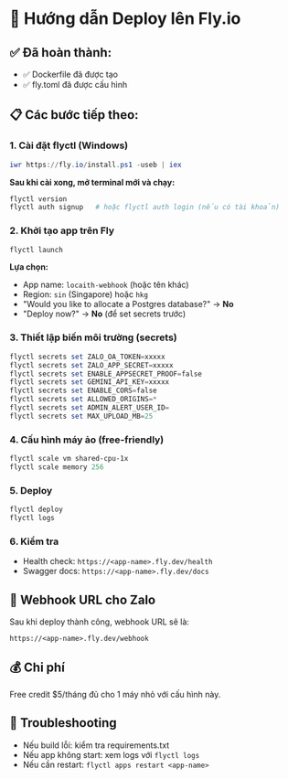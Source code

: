 # 🚀 Hướng dẫn Deploy lên Fly.io

## ✅ Đã hoàn thành:
- ✅ Dockerfile đã được tạo
- ✅ fly.toml đã được cấu hình

## 📋 Các bước tiếp theo:

### 1. Cài đặt flyctl (Windows)
```powershell
iwr https://fly.io/install.ps1 -useb | iex
```

**Sau khi cài xong, mở terminal mới và chạy:**
```powershell
flyctl version
flyctl auth signup   # hoặc flyctl auth login (nếu có tài khoản)
```

### 2. Khởi tạo app trên Fly
```powershell
flyctl launch
```

**Lựa chọn:**
- App name: `locaith-webhook` (hoặc tên khác)
- Region: `sin` (Singapore) hoặc `hkg`
- "Would you like to allocate a Postgres database?" → **No**
- "Deploy now?" → **No** (để set secrets trước)

### 3. Thiết lập biến môi trường (secrets)
```powershell
flyctl secrets set ZALO_OA_TOKEN=xxxxx
flyctl secrets set ZALO_APP_SECRET=xxxxx
flyctl secrets set ENABLE_APPSECRET_PROOF=false
flyctl secrets set GEMINI_API_KEY=xxxxx
flyctl secrets set ENABLE_CORS=false
flyctl secrets set ALLOWED_ORIGINS=*
flyctl secrets set ADMIN_ALERT_USER_ID=
flyctl secrets set MAX_UPLOAD_MB=25
```

### 4. Cấu hình máy ảo (free-friendly)
```powershell
flyctl scale vm shared-cpu-1x
flyctl scale memory 256
```

### 5. Deploy
```powershell
flyctl deploy
flyctl logs
```

### 6. Kiểm tra
- Health check: `https://<app-name>.fly.dev/health`
- Swagger docs: `https://<app-name>.fly.dev/docs`

## 🔗 Webhook URL cho Zalo
Sau khi deploy thành công, webhook URL sẽ là:
```
https://<app-name>.fly.dev/webhook
```

## 💰 Chi phí
Free credit $5/tháng đủ cho 1 máy nhỏ với cấu hình này.

## 🔧 Troubleshooting
- Nếu build lỗi: kiểm tra requirements.txt
- Nếu app không start: xem logs với `flyctl logs`
- Nếu cần restart: `flyctl apps restart <app-name>`